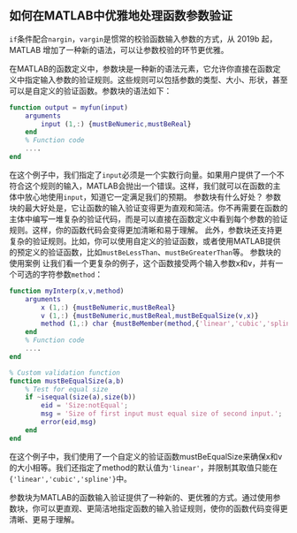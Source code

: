 ## 如何在MATLAB中优雅地处理函数参数验证

`if`条件配合`nargin`，`vargin`是惯常的校验函数输入参数的方式，从 2019b 起， MATLAB 增加了一种新的语法，可以让参数校验的环节更优雅。

在MATLAB的函数定义中，参数块是一种新的语法元素，它允许你直接在函数定义中指定输入参数的验证规则。这些规则可以包括参数的类型、大小、形状，甚至可以是自定义的验证函数。参数块的语法如下：
```matlab
function output = myfun(input)
    arguments
        input (1,:) {mustBeNumeric,mustBeReal}
    end
    % Function code
    ....
end
```

在这个例子中，我们指定了`input`必须是一个实数行向量。如果用户提供了一个不符合这个规则的输入，MATLAB会抛出一个错误。这样，我们就可以在函数的主体中放心地使用`input`，知道它一定满足我们的预期。
参数块有什么好处？
参数块的最大好处是，它让函数的输入验证变得更为直观和简洁。你不再需要在函数的主体中编写一堆复杂的验证代码，而是可以直接在函数定义中看到每个参数的验证规则。这样，你的函数代码会变得更加清晰和易于理解。
此外，参数块还支持更复杂的验证规则。比如，你可以使用自定义的验证函数，或者使用MATLAB提供的预定义的验证函数，比如`mustBeLessThan`、`mustBeGreaterThan`等。
参数块的使用案例
让我们看一个更复杂的例子，这个函数接受两个输入参数x和v，并有一个可选的字符参数`method`：
```matlab
function myInterp(x,v,method)
    arguments
        x (1,:) {mustBeNumeric,mustBeReal}
        v (1,:) {mustBeNumeric,mustBeReal,mustBeEqualSize(v,x)}
        method (1,:) char {mustBeMember(method,{'linear','cubic','spline'})} = 'linear'
    end
    % Function code
    ....
end

% Custom validation function
function mustBeEqualSize(a,b)
    % Test for equal size
    if ~isequal(size(a),size(b))
        eid = 'Size:notEqual';
        msg = 'Size of first input must equal size of second input.';
        error(eid,msg)
    end
end
```
在这个例子中，我们使用了一个自定义的验证函数mustBeEqualSize来确保x和v的大小相等。我们还指定了method的默认值为`'linear'`，并限制其取值只能在`{'linear','cubic','spline'}`中。

参数块为MATLAB的函数输入验证提供了一种新的、更优雅的方式。通过使用参数块，你可以更直观、更简洁地指定函数的输入验证规则，使你的函数代码变得更清晰、更易于理解。


